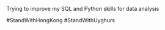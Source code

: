 Trying to improve my SQL and Python skills for data analysis

#StandWithHongKong
#StandWithUyghurs


